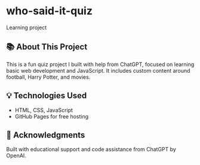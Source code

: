 # who-said-it-quiz
Learning project

## 📚 About This Project
This is a fun quiz project I built with help from ChatGPT, focused on learning basic web development and JavaScript. It includes custom content around football, Harry Potter, and movies.

## 💡 Technologies Used
- HTML, CSS, JavaScript
- GitHub Pages for free hosting

## 🙌 Acknowledgments
Built with educational support and code assistance from ChatGPT by OpenAI.

